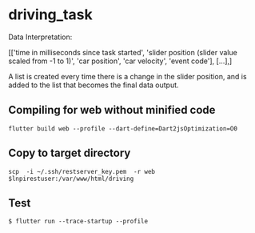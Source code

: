 # driving_task


Data Interpretation:

[['time in milliseconds since task started', 'slider position (slider value scaled from -1 to 1)', 'car position', 'car velocity', 'event code'], [...],]

A list is created every time there is a change in the slider position, and is added to the list that becomes the final data output.


## Compiling for web without minified code
```
flutter build web --profile --dart-define=Dart2jsOptimization=O0
```

## Copy to target directory
```
scp  -i ~/.ssh/restserver_key.pem  -r web $lnpirestuser:/var/www/html/driving
```

## Test
`$ flutter run --trace-startup --profile`